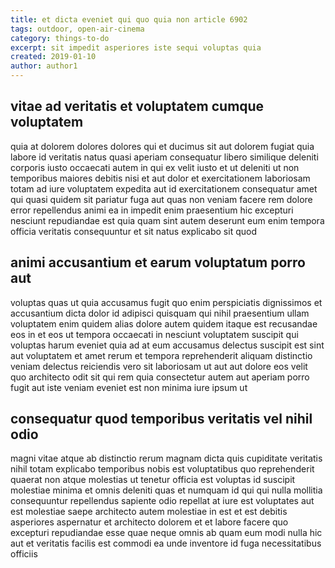 ```yaml
---
title: et dicta eveniet qui quo quia non article 6902
tags: outdoor, open-air-cinema
category: things-to-do
excerpt: sit impedit asperiores iste sequi voluptas quia
created: 2019-01-10
author: author1
---
```


## vitae ad veritatis et voluptatem cumque voluptatem

quia at dolorem dolores dolores qui et ducimus sit aut dolorem fugiat quia labore id veritatis natus quasi aperiam consequatur libero similique deleniti corporis iusto occaecati autem in qui ex velit iusto et ut deleniti ut non temporibus maiores debitis nisi et aut dolor et exercitationem laboriosam totam ad iure voluptatem expedita aut id exercitationem consequatur amet qui quasi quidem sit pariatur fuga aut quas non veniam facere rem dolore error repellendus animi ea in impedit enim praesentium hic excepturi nesciunt repudiandae est quia quam sint autem deserunt eum enim tempora officia veritatis consequuntur et sit natus explicabo sit quod

## animi accusantium et earum voluptatum porro aut

voluptas quas ut quia accusamus fugit quo enim perspiciatis dignissimos et accusantium dicta dolor id adipisci quisquam qui nihil praesentium ullam voluptatem enim quidem alias dolore autem quidem itaque est recusandae eos in et eos ut tempora occaecati in nesciunt voluptatem suscipit qui voluptas harum eveniet quia ad at eum accusamus delectus suscipit est sint aut voluptatem et amet rerum et tempora reprehenderit aliquam distinctio veniam delectus reiciendis vero sit laboriosam ut aut aut dolore eos velit quo architecto odit sit qui rem quia consectetur autem aut aperiam porro fugit aut iste veniam eveniet est non minima iure ipsum ut

## consequatur quod temporibus veritatis vel nihil odio

magni vitae atque ab distinctio rerum magnam dicta quis cupiditate veritatis nihil totam explicabo temporibus nobis est voluptatibus quo reprehenderit quaerat non atque molestias ut tenetur officia est voluptas id suscipit molestiae minima et omnis deleniti quas et numquam id qui qui nulla mollitia consequuntur repellendus sapiente odio repellat at iure est voluptates aut est molestiae saepe architecto autem molestiae in est et est debitis asperiores aspernatur et architecto dolorem et et labore facere quo excepturi repudiandae esse quae neque omnis ab quam eum modi nulla hic aut et veritatis facilis est commodi ea unde inventore id fuga necessitatibus officiis
